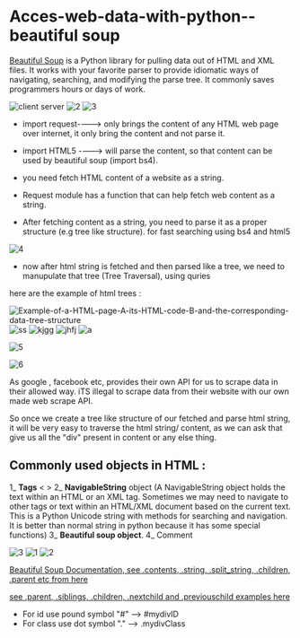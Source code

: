 # Acces-web-data-with-python--beautiful soup

[Beautiful Soup](https://www.crummy.com/software/BeautifulSoup/bs4/doc/) is a Python library for pulling data out of HTML and XML files. It works with your favorite parser to provide idiomatic ways of navigating, searching, and modifying the parse tree. It commonly saves programmers hours or days of work.

![client server](https://user-images.githubusercontent.com/33677647/202933264-b5eeed6e-727c-4e09-a43b-1b78bd0cba24.JPG)
![2](https://user-images.githubusercontent.com/33677647/202933279-a5aa80a5-91b8-46c2-8e66-bbd304a0ee35.JPG)
![3](https://user-images.githubusercontent.com/33677647/202933283-009414c9-b15d-496d-be8c-4b0c5c47a941.JPG)

- import request----> only brings the content of any HTML web page over internet, it only bring the content and not parse it.
- import HTML5 ----> will parse the content, so that content can be used by beautiful soup (import bs4).

- you need fetch HTML content of a website as a string.
- Request module has a function that can help fetch web content as a string.
- After fetching content as a string, you need to parse it as a proper structure (e.g tree like structure). for fast searching using bs4 and html5

![4](https://user-images.githubusercontent.com/33677647/202933507-6d115c50-2ccb-4bac-aa95-4d8c5f69cbfc.JPG)

- now after html string is fetched and then parsed like a tree, we need to manupulate that tree (Tree Traversal), using quries

here are the example of html trees :

![Example-of-a-HTML-page-A-its-HTML-code-B-and-the-corresponding-data-tree-structure](https://user-images.githubusercontent.com/33677647/203140568-85ce4a3f-9de4-4db1-9e0c-dd2c450eaa42.png)
![ss](https://user-images.githubusercontent.com/33677647/203140580-7eaeee45-95e5-4cbf-92cf-6c8c1c85c144.png)
![kjgg](https://user-images.githubusercontent.com/33677647/203140598-5cac7643-65b0-4155-933e-d580b896f541.png)
![jhfj](https://user-images.githubusercontent.com/33677647/203140602-a6c830b6-fcb8-4935-8950-4224661fd1b4.png)
![a](https://user-images.githubusercontent.com/33677647/203140605-d5238b38-84a2-4bfd-a697-b6171d8d3e2a.png)


![5](https://user-images.githubusercontent.com/33677647/202933727-4cf9853a-4164-4742-a2ef-5883820cc3c3.JPG)

![6](https://user-images.githubusercontent.com/33677647/202934575-c8bd3695-ddaf-4a40-998c-e21a5ad8f024.JPG)

As google , facebook etc, provides their own API for us to scrape data in their allowed way. iTS illegal to scrape data from their website with our own made web scrape API.

So once we create a tree like structure of our fetched and parse html string, it will be very easy to traverse the html string/ content, as we can ask that give us all the "div" present in content or any else thing.

## Commonly used objects in HTML :

1_ **Tags** < >
2_ **NavigableString** object (A NavigableString object holds the text within an HTML or an XML tag. Sometimes we may need to navigate to other tags or text within an HTML/XML document based on the current text. This is a Python Unicode string with methods for searching and navigation. 
It is better than normal string in python because it has some special functions)
3_ **Beautiful soup object**.
4_ Comment

![3](https://user-images.githubusercontent.com/33677647/203195641-b850819f-0686-4af3-8fa3-b4f0c0f424e1.JPG)
![1](https://user-images.githubusercontent.com/33677647/203195652-a2d5843a-1201-474f-9151-adcb57a3cf85.JPG)
![2](https://user-images.githubusercontent.com/33677647/203195659-17425156-5571-44cc-93c7-5215be0649ff.JPG)

[Beautiful Soup Documentation, see .contents, .string, .split_string, .children, .parent etc from here](https://www.crummy.com/software/BeautifulSoup/bs4/doc/)

[see .parent, .siblings, .children, .nextchild and .previouschild examples here](https://www.crummy.com/software/BeautifulSoup/bs4/doc/#parents)

- For id use pound symbol "#" --> #mydivID
- For class use dot symbol "." --> .mydivClass

